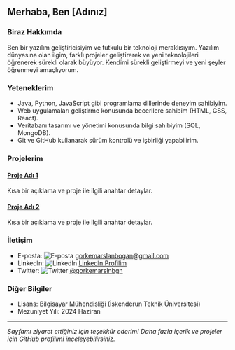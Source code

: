 ## Merhaba, Ben [Adınız]

### Biraz Hakkımda
Ben bir yazılım geliştiricisiyim ve tutkulu bir teknoloji meraklısıyım. Yazılım dünyasına olan ilgim, farklı projeler geliştirerek ve yeni teknolojileri öğrenerek sürekli olarak büyüyor. Kendimi sürekli geliştirmeyi ve yeni şeyler öğrenmeyi amaçlıyorum.

### Yeteneklerim
- Java, Python, JavaScript gibi programlama dillerinde deneyim sahibiyim.
- Web uygulamaları geliştirme konusunda becerilere sahibim (HTML, CSS, React).
- Veritabanı tasarımı ve yönetimi konusunda bilgi sahibiyim (SQL, MongoDB).
- Git ve GitHub kullanarak sürüm kontrolü ve işbirliği yapabilirim.

### Projelerim
#### [Proje Adı 1](https://github.com/kullanici/proje1)
Kısa bir açıklama ve proje ile ilgili anahtar detaylar.

#### [Proje Adı 2](https://github.com/kullanici/proje2)
Kısa bir açıklama ve proje ile ilgili anahtar detaylar.

### İletişim
- E-posta: ![E-posta](https://cdn4.iconfinder.com/data/icons/social-media-logos-6/512/112-gmail_email_mail-512.png) [gorkemarslanbogan@gmail.com](mailto:gorkemarslanbogan@gmail.com)
- LinkedIn: ![LinkedIn](linkedin.png) [LinkedIn Profilim](https://www.linkedin.com/in/kullanici/)
- Twitter: ![Twitter]([twitter.png](https://seeklogo.com/images/T/twitter-x-logo-0339F999CF-seeklogo.com.png?v=638264860180000000)) [@gorkemarslnbgn](https://twitter.com/gorkemarslnbgn)

### Diğer Bilgiler
- Lisans: Bilgisayar Mühendisliği (İskenderun Teknik Üniversitesi)
- Mezuniyet Yılı: 2024 Haziran

---

_Sayfamı ziyaret ettiğiniz için teşekkür ederim! Daha fazla içerik ve projeler için GitHub profilimi inceleyebilirsiniz._
